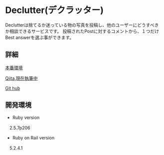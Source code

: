 # Declutter(デクラッター)

 Declutterは捨てるか迷っている物の写真を投稿し、他のユーザーにどうすべきか相談できるサービスです。
 投稿されたPostに対するコメントから、１つだけBest answerを選ぶ事ができます。
 
## 詳細

[本番環境](https://declutter-app.com)

[Qiita,現在執筆中](#)

[Git hub](https://github.com/hiroki369/Portfolio_declutter/)
 
 

## 開発環境
* Ruby version

　2.5.7p206

* Ruby on Rail version

　5.2.4.1

